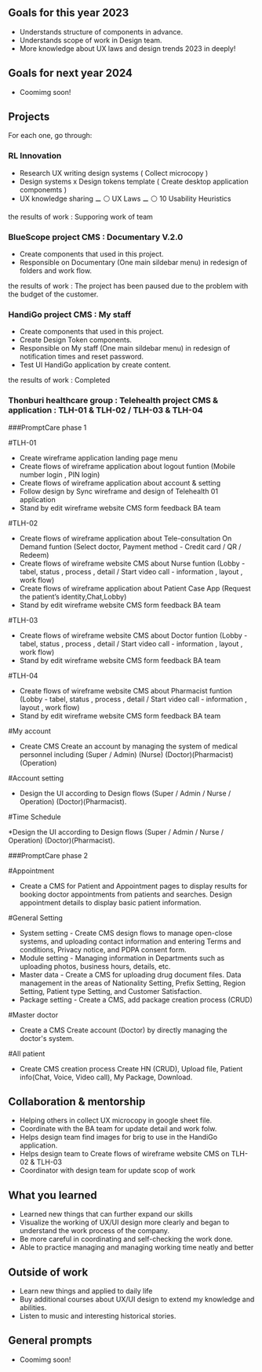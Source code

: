 ## Goals for this year 2023

* Understands structure of components in advance.
* Understands scope of work in Design team.
* More knowledge about UX laws and design trends 2023 in deeply!

## Goals for next year 2024

* Coomimg soon!

## Projects

For each one, go through:

### RL Innovation

* Research UX writing design systems ( Collect microcopy )
* Design systems x Design tokens template ( Create desktop application componemts )
* UX knowledge sharing
⚊ ⚪ UX Laws
⚊ ⚪ 10 Usability Heuristics

the results of work : Supporing work of team

### BlueScope project CMS : Documentary V.2.0

* Create components that used in this project. 
* Responsible on Documentary (One main sildebar menu) in redesign of folders and work flow.

the results of work : The project has been paused due to the problem with the budget of the customer.

### HandiGo project CMS : My staff

* Create components that used in this project. 
* Create Design Token components.
* Responsible on My staff (One main sildebar menu) in redesign of notification times and reset password.
* Test UI HandiGo application by create content.

the results of work : Completed

### Thonburi healthcare group : Telehealth project CMS & application : TLH-01 & TLH-02 / TLH-03 & TLH-04

###PromptCare phase 1

#TLH-01

* Create wireframe application landing page menu
* Create flows of wireframe application about logout funtion (Mobile number login , PIN login)
* Create flows of wireframe application about account & setting 
* Follow design by Sync wireframe and design of Telehealth 01 application
* Stand by edit wireframe website CMS form feedback BA team 

#TLH-02

* Create flows of wireframe application about Tele-consultation On Demand funtion (Select doctor, Payment method - Credit card / QR / Redeem) 
* Create flows of wireframe website CMS about Nurse funtion (Lobby - tabel, status , process , detail / Start video call - information , layout , work flow)
* Create flows of wireframe application about Patient Case App (Request the patient’s identity,Chat,Lobby)
* Stand by edit wireframe website CMS form feedback BA team 

#TLH-03

* Create flows of wireframe website CMS about Doctor funtion (Lobby - tabel, status , process , detail / Start video call - information , layout , work flow) 
* Stand by edit wireframe website CMS form feedback BA team

#TLH-04

* Create flows of wireframe website CMS about Pharmacist funtion (Lobby - tabel, status , process , detail / Start video call - information , layout , work flow) 
* Stand by edit wireframe website CMS form feedback BA team

#My account

* Create CMS Create an account by managing the system of medical personnel including (Super / Admin) (Nurse) (Doctor)(Pharmacist)(Operation)

#Account setting

* Design the UI according to Design flows (Super / Admin / Nurse / Operation) (Doctor)(Pharmacist).

#Time Schedule

*Design the UI according to Design flows (Super / Admin / Nurse / Operation) (Doctor)(Pharmacist).

###PromptCare phase 2

#Appointment

* Create a CMS for Patient and Appointment pages to display results for booking doctor appointments from patients and searches.
Design appointment details to display basic patient information.

#General Setting 

* System setting - Create CMS design flows to manage open-close systems, and uploading contact information and entering Terms and conditions, Privacy notice, and PDPA consent form.
* Module setting - Managing information in Departments such as uploading photos, business hours, details, etc.
* Master data  - Create a CMS for uploading drug document files. Data management in the areas of Nationality Setting, Prefix Setting, Region Setting, Patient type Setting, and Customer Satisfaction.
* Package setting - Create a CMS, add package creation process (CRUD)

#Master doctor

* Create a CMS Create account (Doctor) by directly managing the doctor's system. 

#All patient

* Create CMS creation process Create HN (CRUD), Upload file, Patient info(Chat, Voice, Video call), My Package, Download.

## Collaboration & mentorship

* Helping others in collect UX microcopy in google sheet file.
* Coordinate with the BA team for update detail and work folw.
* Helps design team find images for brig to use in the HandiGo application.
* Helps design team to Create flows of wireframe website CMS on TLH-02 & TLH-03
* Coordinator with design team for update scop of work

## What you learned

* Learned new things that can further expand our skills
* Visualize the working of UX/UI design more clearly and began to understand the work process of the company.
* Be more careful in coordinating and self-checking the work done.
* Able to practice managing and managing working time neatly and better

## Outside of work

* Learn new things and applied to daily life
* Buy additional courses about UX/UI design to extend my knowledge and abilities.
* Listen to music and interesting historical stories.

## General prompts

* Coomimg soon!
